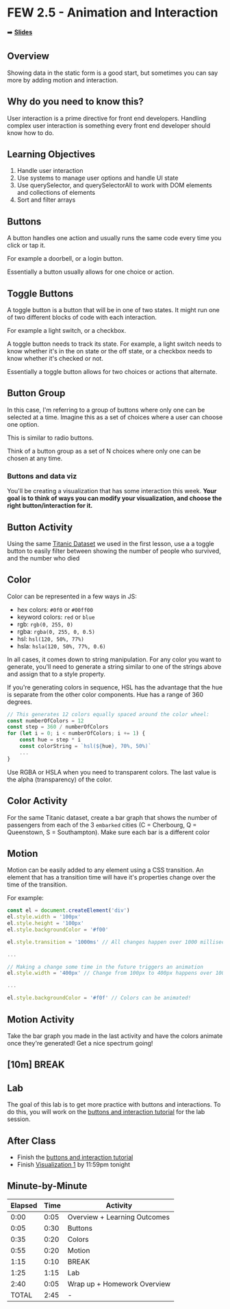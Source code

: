 
# FEW 2.5 - Animation and Interaction

<!-- Put a link to the slides so that students can find them -->

➡️ [**Slides**](https://make-school-courses.github.io/FEW-2.5-Data-Visualization-and-Web-Graphics/Slides/Lesson-3.html ':ignore')

<!-- > -->

## Overview

Showing data in the static form is a good start, but sometimes you can say more by adding motion and interaction.

<!-- > -->

## Why do you need to know this?

User interaction is a prime directive for front end developers. Handling complex user interaction is something every front end developer should know how to do.

<!-- > -->

## Learning Objectives

1. Handle user interaction
1. Use systems to manage user options and handle UI state
1. Use querySelector, and querySelectorAll to work with DOM elements and collections of elements
1. Sort and filter arrays

<!-- > -->

## Buttons

A button handles one action and usually runs the same code every time you click or tap it.

For example a doorbell, or a login button.

Essentially a button usually allows for one choice or action.

<!-- > -->

## Toggle Buttons

A toggle button is a button that will be in one of two states. It might run one of two different blocks of code with each interaction.

For example a light switch, or a checkbox.

A toggle button needs to track its state. For example, a light switch needs to know whether it's in the on state or the off state, or a checkbox needs to know whether it's checked or not.

Essentially a toggle button allows for two choices or actions that alternate.

<!-- > -->

## Button Group

In this case, I'm referring to a group of buttons where only one can be selected at a time. Imagine this as a set of choices where a user can choose one option.

This is similar to radio buttons.

Think of a button group as a set of N choices where only one can be chosen at any time.

<!-- > -->

### Buttons and data viz

You'll be creating a visualization that has some interaction this week. **Your goal is to think of ways you can modify your visualization, and choose the right button/interaction for it.**

<!-- > -->

## Button Activity

Using the same [Titanic Dataset](https://www.kaggle.com/c/titanic/data) we used in the first lesson, use a a toggle button to easily filter between showing the number of people who survived, and the number who died

<!-- > -->

## Color

Color can be represented in a few ways in JS:

- hex colors: `#0f0` or `#00ff00`
- keyword colors: `red` or `blue`
- rgb: `rgb(0, 255, 0)`
- rgba: `rgba(0, 255, 0, 0.5)`
- hsl: `hsl(120, 50%, 77%)`
- hsla: `hsla(120, 50%, 77%, 0.6)`

In all cases, it comes down to string manipulation. For any color you want to generate, you'll need to generate a string similar to one of the strings above and assign that to a style property.

If you're generating colors in sequence, HSL has the advantage that the hue is separate from the other color components. Hue has a range of 360 degrees.

```JavaScript
// This generates 12 colors equally spaced around the color wheel:
const numberOfColors = 12
const step = 360 / numberOfColors
for (let i = 0; i < numberOfColors; i += 1) {
    const hue = step * i
    const colorString = `hsl(${hue}, 70%, 50%)`
    ...
}
```

Use RGBA or HSLA when you need to transparent colors. The last value is the alpha (transparency) of the color.

<!-- > -->

## Color Activity

For the same Titanic dataset, create a bar graph that shows the number of passengers from each of the 3 `embarked` cities (C = Cherbourg, Q = Queenstown, S = Southampton). Make sure each bar is a different color

<!-- > -->

## Motion

Motion can be easily added to any element using a CSS transition. An element that has a transition time will have it's properties change over the time of the transition.

For example:

```JavaScript
const el = document.createElement('div')
el.style.width = '100px'
el.style.height = '100px'
el.style.backgroundColor = '#f00'

el.style.transition = '1000ms' // All changes happen over 1000 milliseconds

...

// Making a change some time in the future triggers an animation
el.style.width = '400px' // Change from 100px to 400px happens over 1000ms

...

el.style.backgroundColor = '#f0f' // Colors can be animated!
```

<!-- > -->

## Motion Activity

Take the bar graph you made in the last activity and have the colors animate once they're generated! Get a nice spectrum going!

<!-- > -->

<!-- .slide: data-background="#087CB8" -->
## [**10m**] BREAK

<!-- > -->

## Lab

The goal of this lab is to get more practice with buttons and interactions. To do this, you will work on the [buttons and interaction tutorial](https://github.com/MakeSchool-Tutorials/FEW-2-5-Data-Visualization-Buttons-and-Interaction) for the lab session.

<!-- > -->

## After Class

- Finish the [buttons and interaction tutorial](https://github.com/MakeSchool-Tutorials/FEW-2-5-Data-Visualization-Buttons-and-Interaction)
- Finish [Visualization 1](Assignments/Data-Visualization-1.md) by 11:59pm tonight

<!-- > -->

## Minute-by-Minute

| **Elapsed** | **Time**  | **Activity**              |
| ----------- | --------- | ------------------------- |
| 0:00        | 0:05      | Overview + Learning Outcomes                |
| 0:05        | 0:30      | Buttons                  |
| 0:35        | 0:20      | Colors       |
| 0:55        | 0:20      | Motion       |
| 1:15        | 0:10      | BREAK                     |
| 1:25        | 1:15      | Lab                       |
| 2:40        | 0:05      | Wrap up + Homework Overview |
| TOTAL       | 2:45      | -                         |
